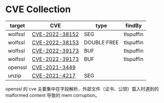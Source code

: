 # CVE Collection

| target  | CVE                                      | type        | findBy    |
| ------- | ---------------------------------------- | ----------- | --------- |
| wolfssl | [CVE-2022-38152](wolfssl/CVE-2022-38152) | SEG         | tlspuffin |
| wolfssl | [CVE-2022-38153](wolfssl/CVE-2022-38153) | DOUBLE FREE | tlspuffin |
| wolfssl | [CVE-2022-39173](wolfssl/CVE-2022-39173) | BUF         | tlspuffin |
| wolfssl | [CVE-2022-39173](wolfssl/CVE-2022-39173) | BUF         | tlspuffin |
| openssl | [CVE-2021-3449]()                        |             |           |
| unzip   | [CVE-2021-4217](unzip/CVE-2021-4217)     | SEG         |           |


openssl 的 cve 主要集中在字段解析、外部文件（证书、公钥）载入时遇到的 malformed content 导致的 mem corruption。